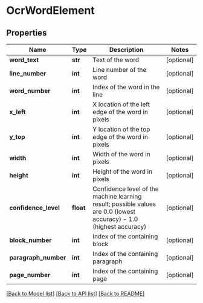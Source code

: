 # OcrWordElement

## Properties
Name | Type | Description | Notes
------------ | ------------- | ------------- | -------------
**word_text** | **str** | Text of the word | [optional] 
**line_number** | **int** | Line number of the word | [optional] 
**word_number** | **int** | Index of the word in the line | [optional] 
**x_left** | **int** | X location of the left edge of the word in pixels | [optional] 
**y_top** | **int** | Y location of the top edge of the word in pixels | [optional] 
**width** | **int** | Width of the word in pixels | [optional] 
**height** | **int** | Height of the word in pixels | [optional] 
**confidence_level** | **float** | Confidence level of the machine learning result; possible values are 0.0 (lowest accuracy) - 1.0 (highest accuracy) | [optional] 
**block_number** | **int** | Index of the containing block | [optional] 
**paragraph_number** | **int** | Index of the containing paragraph | [optional] 
**page_number** | **int** | Index of the containing page | [optional] 

[[Back to Model list]](../README.md#documentation-for-models) [[Back to API list]](../README.md#documentation-for-api-endpoints) [[Back to README]](../README.md)



